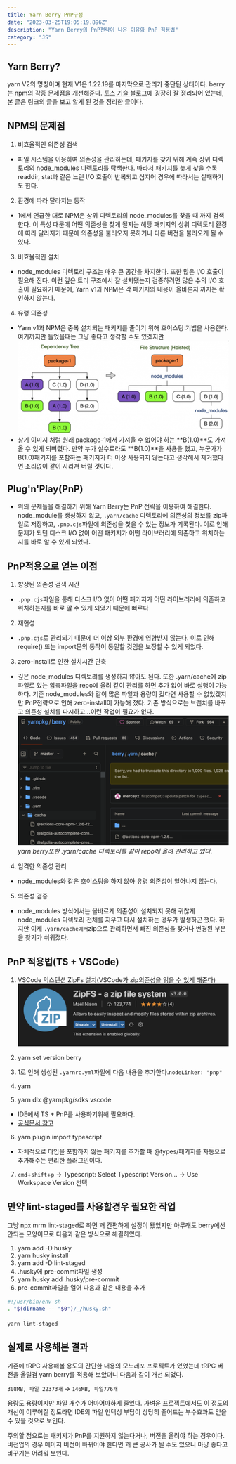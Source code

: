 ```yaml
---
title: Yarn Berry PnP구성
date: "2023-03-25T19:05:19.896Z"
description: "Yarn Berry의 PnP전략이 나온 이유와 PnP 적용법"
category: "JS"
---
```


## Yarn Berry?
yarn V2의 명칭이며 현재 V1은 1.22.19를 마지막으로 관리가 중단된 상태이다.
berry는 npm의 각종 문제점을 개선해준다. [토스 기술 블로그](https://toss.tech/article/node-modules-and-yarn-berry)에 굉장히 잘 정리되어 있는데, 본 글은 링크의 글을 보고 알게 된 것을 정리한 글이다.

## NPM의 문제점
1. 비효율적인 의존성 검색
- 파일 시스템을 이용하여 의존성을 관리하는데, 패키지를 찾기 위해 계속 상위 디렉토리의 node_modules 디렉토리를 탐색한다. 따라서 패키지를 늦게 찾을 수록 readdir, stat과 같은 느린 I/O 호출이 반복되고 심지어 경우에 따라서는 실패하기도 한다.

2. 환경에 따라 달라지는 동작 
- 1에서 언급한 대로 NPM은 상위 디렉토리의 node_modules를 찾을 때 까지 검색한다. 이 특성 때문에 어떤 의존성을 찾게 될지는 해당 패키지의 상위 디렉토리 환경에 따라 달라지기 때문에 의존성을 불러오지 못하거나 다른 버전을 불러오게 될 수 있다.

3. 비효율적인 설치
- node_modules 디렉토리 구조는 매우 큰 공간을 차지한다. 또한 많은 I/O 호출이 필요해 진다. 이런 깊은 트리 구조에서 잘 설치됐는지 검증하려면 많은 수의 I/O 호출이 필요하기 때문에, Yarn v1과 NPM은 각 패키지의 내용이 올바른지 까지는 확인하지 않는다.

4. 유령 의존성
- Yarn v1과 NPM은 중복 설치되는 패키지를 줄이기 위해 호이스팅 기법을 사용한다. 여기까지만 들었을때는 그냥 좋다고 생각할 수도 있겠지만
![Phantom Dependency](./pd.png)
- 상기 이미지 처럼 원래 package-1에서 가져올 수 없어야 하는 **B(1.0)**도 가져올 수 있게 되버렸다. 만약 누가 실수로라도 **B(1.0)**을 사용을 했고, 누군가가 B(1.0)패키지를 포함하는 패키지가 더 이상 사용되지 않는다고 생각해서 제거했다면 소리없이 같이 사라져 버릴 것이다.


## Plug'n'Play(PnP)
- 위의 문제들을 해결하기 위해 Yarn Berry는 PnP 전략을 이용하여 해결한다.
node_module를 생성하지 않고, ```.yarn/cache``` 디렉토리에 의존성의 정보를 zip파일로 저장하고, ```.pnp.cjs```파일에 의존성을 찾을 수 있는 정보가 기록된다.
이로 인해 문제가 되던 디스크 I/O 없이 어떤 패키지가 어떤 라이브러리에 의존하고 위치하는지를 바로 알 수 있게 되었다.

## PnP적용으로 얻는 이점
1. 향상된 의존성 검색 시간
- ```.pnp.cjs```파일을 통해 디스크 I/O 없이 어떤 패키지가 어떤 라이브러리에 의존하고 위치하는지를 바로 알 수 있게 되었기 때문에 빠르다
2. 재현성
- ```.pnp.cjs```로 관리되기 때문에 더 이상 외부 환경에 영향받지 않는다. 이로 인해 require() 또는 import문의 동작이 동일할 것임을 보장할 수 있게 되었다.
3. zero-install로 인한 설치시간 단축
- 깊은 node_modules 디렉토리를 생성하지 않아도 된다. 또한 .yarn/cache에 zip파일로 있는 압축파일을 repo에 올려 같이 관리를 하면 추가 없이 바로 실행이 가능하다. 기존 node_modules와 같이 많은 파일과 용량이 컸다면 사용할 수 없었겠지만 PnP전략으로 인해 zero-install이 가능해 졌다. 기존 방식으로는 브랜치를 바꾸고 의존성 설치를 다시하고...이런 작업이 필요가 없다.
![Zero Install](./zi.png)
*yarn berry또한 .yarn/cache 디렉토리를 같이 repo에 올려 관리하고 있다.*

4. 엄격한 의존성 관리
- node_modules와 같은 호이스팅을 하지 않아 유령 의존성이 일어나지 않는다.
5. 의존성 검증
- node_modules 방식에서는 올바르게 의존성이 설치되지 못해 귀찮게 node_modules 디렉토리 전체를 지우고 다시 설치하는 경우가 발생하곤 했다. 하지만 이제 ```.yarn/cache에서```zip으로 관리하면서 빠진 의존성을 찾거나 변경된 부분을 찾기가 쉬워졌다.


## PnP 적용법(TS + VSCode)
1. VSCode 익스텐션 ZipFs 설치(VSCode가 zip의존성을 읽을 수 있게 해준다)
![ZipFS](./zip.png)

2. yarn set version berry
3. 1로 인해 생성된 ```.yarnrc.yml```파일에 다음 내용을 추가한다.```nodeLinker: "pnp"```
4. yarn
5. yarn dlx @yarnpkg/sdks vscode
- IDE에서 TS + PnP를 사용하기위해 필요하다.
- [공식문서 참고](https://yarnpkg.com/getting-started/editor-sdks)
6. yarn plugin import typescript
- 자체적으로 타입을 포함하지 않는 패키지를 추가할 때 @types/패키지를 자동으로 추가해주는 편리한 플러그인이다.
7. ```cmd```+```shift```+```p``` -> Typescript: Select Typescript Version... -> Use Workspace Version 선택

## 만약 lint-staged를 사용할경우 필요한 작업
그냥 npx mrm lint-staged로 하면 꽤 간편하게 설정이 됐었지만 아무래도 berry에선 안되는 모양이므로 다음과 같은 방식으로 해결하였다.
1. yarn add -D husky
2. yarn husky install
3. yarn add -D lint-staged
4. .husky에 pre-commit파일 생성
5. yarn husky add .husky/pre-commit
6. pre-commit파일을 열어 다음과 같은 내용을 추가
```sh
#!/usr/bin/env sh
. "$(dirname -- "$0")/_/husky.sh"

yarn lint-staged
```

## 실제로 사용해본 결과
기존에 tRPC 사용해볼 용도의 간단한 내용의 모노레포 프로젝트가 있었는데 tRPC 버전을 올릴겸 yarn berry를 적용해 보았더니 다음과 같이 개선 되었다. 

```308MB, 파일 22373개``` → ```146MB, 파일776개```

용량도 용량이지만 파일 개수가 어마어마하게 줄었다. 가벼운 프로젝트에서도 이 정도의 개선이 이루어질 정도라면 IDE의 파일 인덱싱 부담이 상당히 줄어드는 부수효과도 얻을 수 있을 것으로 보인다.

주의할 점으로는 패키지가 PnP를 지원하지 않는다거나, 버전을 올려야 하는 경우이다. 버전업의 경우 메이저 버전이 바뀌어야 한다면 꽤 큰 공사가 될 수도 있으니 마냥 좋다고 바꾸기는 어려워 보인다.
